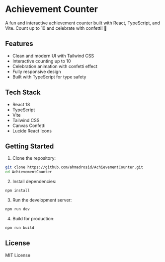 # Achievement Counter

A fun and interactive achievement counter built with React, TypeScript, and Vite. Count up to 10 and celebrate with confetti! 🎉

## Features

- Clean and modern UI with Tailwind CSS
- Interactive counting up to 10
- Celebration animation with confetti effect
- Fully responsive design
- Built with TypeScript for type safety

## Tech Stack

- React 18
- TypeScript
- Vite
- Tailwind CSS
- Canvas Confetti
- Lucide React Icons

## Getting Started

1. Clone the repository:
```bash
git clone https://github.com/ahmadrosid/AchievementCounter.git
cd AchievementCounter
```

2. Install dependencies:
```bash
npm install
```

3. Run the development server:
```bash
npm run dev
```

4. Build for production:
```bash
npm run build
```

## License

MIT License